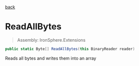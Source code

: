 ﻿

[back](/IronSphere.Extensions/BinaryReaderExtension)

# ReadAllBytes

> Assembly: IronSphere.Extensions

```csharp
public static Byte[] ReadAllBytes(this BinaryReader reader)
```

Reads all bytes and writes them into an array

 